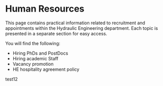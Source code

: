 # Human Resources

This page contains practical information related to recruitment and appointments within the Hydraulic Engineering department. Each topic is presented in a separate section for easy access.

You will find the following:
- Hiring PhDs and PostDocs
- Hiring academic Staff
- Vacancy promotion
- HE hospitality agreement policy

test12